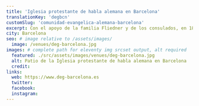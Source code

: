 ```yaml
---
title: 'Iglesia protestante de habla alemana en Barcelona'
translationKey: 'degbcn'
customSlug: 'comunidad-evangelica-alemana-barcelona'
excerpt: Con el apoyo de la familia Fliedner y de los consulados, en 1885 familias alemanas, austriacas y suizas fundaron la primera congregación protestante de habla alemana en España.
city: Barcelona
seo: # image relative to /assets/images/
  image: /venues/deg-barcelona.jpg
images: # complete path for eleventy img srcset output, alt required
  featured: ./src/assets/images/venues/deg-barcelona.jpg
  alt: Patio de la Iglesia protestante de habla alemana en Barcelona
  credit:
links:
  web: https://www.deg-barcelona.es
  twitter:
  facebook:
  instagram:
---
```

